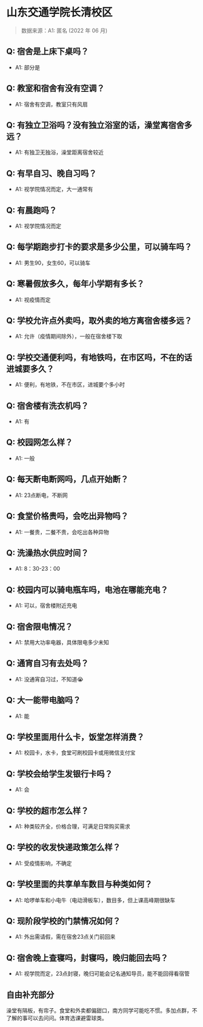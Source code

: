 # 山东交通学院长清校区

> 数据来源：A1: 匿名 (2022 年 06 月)

## Q: 宿舍是上床下桌吗？

- A1: 部分是

## Q: 教室和宿舍有没有空调？

- A1: 宿舍有空调，教室只有风扇

## Q: 有独立卫浴吗？没有独立浴室的话，澡堂离宿舍多远？

- A1: 有独卫无独浴，澡堂距离宿舍较近

## Q: 有早自习、晚自习吗？

- A1: 视学院情况而定，大一通常有

## Q: 有晨跑吗？

- A1: 视学院情况而定

## Q: 每学期跑步打卡的要求是多少公里，可以骑车吗？

- A1: 男生90，女生60，可以骑车

## Q: 寒暑假放多久，每年小学期有多长？

- A1: 视疫情而定

## Q: 学校允许点外卖吗，取外卖的地方离宿舍楼多远？

- A1: 允许（疫情期间除外），一般在宿舍楼下取

## Q: 学校交通便利吗，有地铁吗，在市区吗，不在的话进城要多久？

- A1: 便利，有地铁，不在市区，进城要个多小时

## Q: 宿舍楼有洗衣机吗？

- A1: 有

## Q: 校园网怎么样？

- A1: 一般

## Q: 每天断电断网吗，几点开始断？

- A1: 23点断电，不断网

## Q: 食堂价格贵吗，会吃出异物吗？

- A1: 一餐贵，二餐不贵，会吃出各种异物

## Q: 洗澡热水供应时间？

- A1: 8：30-23：00

## Q: 校园内可以骑电瓶车吗，电池在哪能充电？

- A1: 可以，宿舍楼附近充电

## Q: 宿舍限电情况？

- A1: 禁用大功率电器，具体限电多少未知

## Q: 通宵自习有去处吗？

- A1: 没通宵自习过，不知道😭

## Q: 大一能带电脑吗？

- A1: 能

## Q: 学校里面用什么卡，饭堂怎样消费？

- A1: 校园卡，水卡，食堂可刷校园卡或用微信支付宝

## Q: 学校会给学生发银行卡吗？

- A1: 会

## Q: 学校的超市怎么样？

- A1: 种类较齐全，价格合理，可满足日常购买需求

## Q: 学校的收发快递政策怎么样？

- A1: 受疫情影响，不确定

## Q: 学校里面的共享单车数目与种类如何？

- A1: 哈啰单车和小电牛（电动滑板车），数目多，但上课高峰期很缺车

## Q: 现阶段学校的门禁情况如何？

- A1: 外出需请假，需在宿舍23点关门前回来

## Q: 宿舍晚上查寝吗，封寝吗，晚归能回去吗？

- A1: 视学院而定，23点封寝，晚归可能会记名通知导员，能不能回得看宿管

## 自由补充部分

澡堂有隔板，有帘子。食堂和外卖都偏甜口，南方同学可能吃不惯。多加点群，不了解的事可以去问问。体育选课避雷球类。